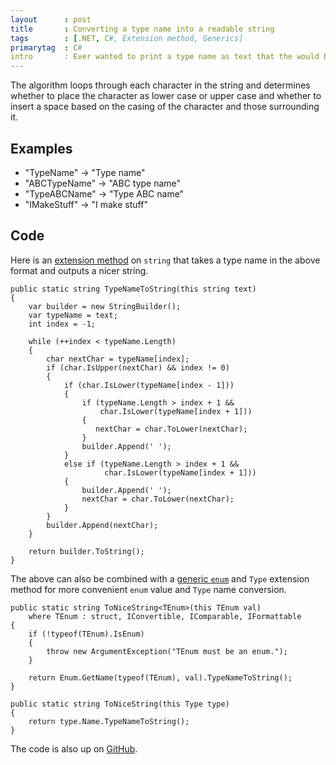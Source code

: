 ```yaml
---
layout      : post
title       : Converting a type name into a readable string
tags        : [.NET, C#, Extension method, Generics]
primarytag  : C#
intro       : Ever wanted to print a type name as text that the would be suitable for users? For example, converting the type name <code>"SomeTypeName"</code> to <code>"Some type name"</code>. I've come up with a pretty nice method to convert type names in to nice strings. 
---
```


The algorithm loops through each character in the string and determines whether to place the character as lower case or upper case and whether to insert a space based on the casing of the character and those surrounding it. 

## Examples

- "TypeName" &rarr; "Type name"
- "ABCTypeName" &rarr; "ABC type name"
- "TypeABCName" &rarr; "Type ABC name"
- "IMakeStuff" &rarr; "I make stuff"

## Code

Here is an [extension method][1] on `string` that takes a type name in the above format and outputs a nicer string. 

<!--prettify lang=csharp-->
    public static string TypeNameToString(this string text)
    {
        var builder = new StringBuilder();
        var typeName = text;
        int index = -1;

        while (++index < typeName.Length)
        {
            char nextChar = typeName[index];
            if (char.IsUpper(nextChar) && index != 0)
            {
                if (char.IsLower(typeName[index - 1]))
                {
                    if (typeName.Length > index + 1 && 
                        char.IsLower(typeName[index + 1]))
                    {
                       nextChar = char.ToLower(nextChar);
                    }
                    builder.Append(' ');
                }
                else if (typeName.Length > index + 1 && 
                         char.IsLower(typeName[index + 1]))
                {
                    builder.Append(' ');
                    nextChar = char.ToLower(nextChar);
                }
            }
            builder.Append(nextChar);
        }

        return builder.ToString();
    }

The above can also be combined with a [generic `enum`][2] and `Type` extension method for more convenient `enum` value and `Type` name conversion. 

<!--prettify lang=csharp-->
    public static string ToNiceString<TEnum>(this TEnum val)
        where TEnum : struct, IConvertible, IComparable, IFormattable
    {
        if (!typeof(TEnum).IsEnum)
        {
            throw new ArgumentException("TEnum must be an enum.");
        }

        return Enum.GetName(typeof(TEnum), val).TypeNameToString();
    }

    public static string ToNiceString(this Type type)
    {
        return type.Name.TypeNameToString();
    }

The code is also up on [GitHub][3].



[1]: {{site.baseurl}}/2012/08/extension-methods.html
[2]: {{site.baseurl}}/2013/02/using-enum-as-generic-type.html
[3]: https://github.com/Tyriar/TypeNameToString.cs